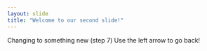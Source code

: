 ```yaml
---
layout: slide
title: "Welcome to our second slide!"
---
```

Changing to something new  (step 7)
Use the left arrow to go back!
